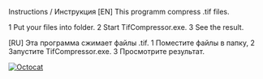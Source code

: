 <p>Instructions / &#1048;&#1085;&#1089;&#1090;&#1088;&#1091;&#1082;&#1094;&#1080;&#1103; [EN] This programm compress .tif files.  <p>1 Put your files into folder.  2 Start TifCompressor.exe.  3 See the result.</p>

<p>[RU] &#1069;&#1090;&#1072; &#1087;&#1088;&#1086;&#1075;&#1088;&#1072;&#1084;&#1084;&#1072; &#1089;&#1078;&#1080;&#1084;&#1072;&#1077;&#1090; &#1092;&#1072;&#1081;&#1083;&#1099; .tif.  1 &#1055;&#1086;&#1084;&#1077;&#1089;&#1090;&#1080;&#1090;&#1077; &#1092;&#1072;&#1081;&#1083;&#1099; &#1074; &#1087;&#1072;&#1087;&#1082;&#1091;,  2 &#1047;&#1072;&#1087;&#1091;&#1089;&#1090;&#1080;&#1090;&#1077; TifCompressor.exe.  3 &#1055;&#1088;&#1086;&#1089;&#1084;&#1086;&#1090;&#1088;&#1080;&#1090;&#1077; &#1088;&#1077;&#1079;&#1091;&#1083;&#1100;&#1090;&#1072;&#1090;.</p>

[![Octocat](https://user-images.githubusercontent.com/81953271/124010886-b571ca80-d9df-11eb-86ac-b358c48ac6aa.png "GitHub Logo")](https://github.com/)

